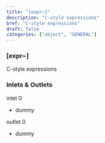 ```yaml
---
title: "[expr~]"
description: "C-style expressions"
bref: "C-style expressions"
draft: false
categories: ["object", "GENERAL"]
---
```


### [expr~]

C-style expressions

### Inlets & Outlets

inlet 0

 - dummy

outlet 0

 - dummy
 
